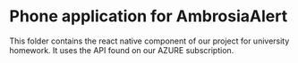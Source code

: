 # Phone application for AmbrosiaAlert
This folder contains the react native component of our project for university homework. It uses the API found on our AZURE subscription.

